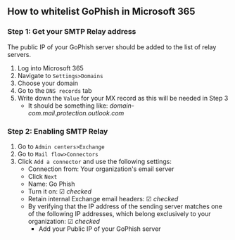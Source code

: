 ## How to whitelist GoPhish in Microsoft 365

### Step 1: Get your SMTP Relay address

The public IP of your GoPhish server should be added to the list of relay servers.

 1. Log into Microsoft 365
 2. Navigate to `Settings>Domains`
 3. Choose your domain
 4. Go to the `DNS records` tab
 5. Write down the `Value` for your MX record as this will be needed in Step 3
    - It should be something like: _domain-com.mail.protection.outlook.com_
 

### Step 2: Enabling SMTP Relay
 1. Go to `Admin centers>Exchange`
 2. Go to `Mail flow>Connectors`
 3. Click `Add a connector` and use the following settings:
    - Connection from: Your organization's email server
    - Click `Next`
    - Name: Go Phish
    - Turn it on: ☑ _checked_
    - Retain internal Exchange email headers: ☑ _checked_
    - By verifying that the IP address of the sending server matches one of the following IP addresses, which belong exclusively to your organization: ☑ _checked_
        - Add your Public IP of your GoPhish server
